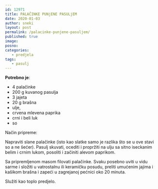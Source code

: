 ```yaml
---
id: 12971
title: PALAČINKE PUNjENE PASULjEM
date: 2020-01-03
author: sneki
layout: post
permalink: /palacinke-punjene-pasuljem/
published: true
image: 
posno: 
categories:
   - predjela 
tags:
   - pasulj
---
```

**Potrebno je**:

* 4 palačinke
* 200 g kuvanog pasulja
* 3 jajeta
* 20 g brašna
* ulje,
* crvena mlevena paprika
* crni i beli luk 
* so

Način pripreme:

Napraviti slane palačinke (isto kao slatke samo je razlika što se u ove stavi so a ne šećer). Pasulj skuvati, ocediti i propržiti na ulju sa sitno iseckanim belim i crnim lukom, posoliti i začiniti alevom paprikom.

Sa pripremljenom masom filovati palačinke. Svaku posebno uviti u vidu sarme i složiti u vatrostalnu ili keramičku posudu, preliti umućenim jajima i kašikom brašna i zapeći u zagrejanoj pećnici oko 20 minuta. 

Služiti kao toplo predjelo.

  

